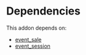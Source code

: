 # Dependencies

This addon depends on:

- [event_sale](https://github.com/bringout/oca-ocb-sale/tree/5d9b47ce90463a1c61e6fb80db86d42fb811e501/odoo-bringout-oca-ocb-event_sale)
- [event_session](https://github.com/bringout/oca-mrp)
